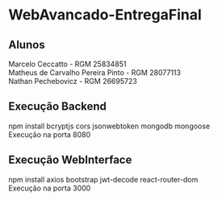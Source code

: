 # WebAvancado-EntregaFinal
 
## Alunos

Marcelo Ceccatto - RGM 25834851\
Matheus de Carvalho Pereira Pinto - RGM 28077113\
Nathan Pechebovicz - RGM 26695723

## Execução Backend

npm install bcryptjs cors jsonwebtoken mongodb mongoose\
Execução na porta 8080

## Execução WebInterface

npm install axios bootstrap jwt-decode react-router-dom\
Execução na porta 3000
